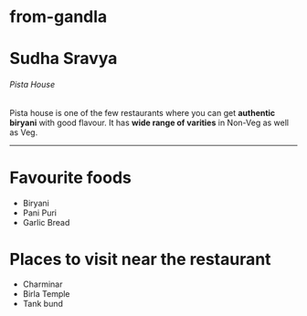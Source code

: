# from-gandla
 
# Sudha Sravya
###### Pista House

Pista house is one of the few restaurants where you can get **authentic biryani** with good flavour. It has **wide range of varities** in Non-Veg as well as Veg.

---

# Favourite foods
* Biryani
* Pani Puri
* Garlic Bread

# Places to visit near the restaurant
* Charminar
* Birla Temple
* Tank bund

